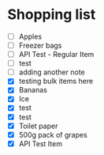 # Shopping list

- [ ] Apples
- [ ] Freezer bags
- [ ] API Test - Regular Item
- [ ] test
- [ ] adding another note
- [x] testing bulk items here
- [x] Bananas
- [x] Ice
- [x] test
- [x] test
- [x] Toilet paper
- [x] 500g pack of grapes
- [x] API Test Item